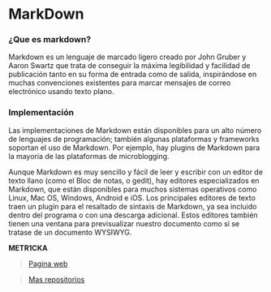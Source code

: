 # MarkDown

### ¿Que es markdown?

Markdown es un lenguaje de marcado ligero creado por John Gruber y Aaron Swartz que trata de conseguir la máxima legibilidad y facilidad de publicación tanto en su forma de entrada como de salida, inspirándose en muchas convenciones existentes para marcar mensajes de correo electrónico usando texto plano.

### Implementación

Las implementaciones de Markdown están disponibles para un alto número de lenguajes de programación; también algunas plataformas y frameworks soportan el uso de Markdown. Por ejemplo, hay plugins de Markdown para la mayoría de las plataformas de microblogging.

Aunque Markdown es muy sencillo y fácil de leer y escribir con un editor de texto llano (como el Bloc de notas, o gedit), hay editores especializados en Markdown, que están disponibles para muchos sistemas operativos como Linux, Mac OS, Windows, Android e iOS. Los principales editores de texto traen un plugin para el resaltado de sintaxis de Markdown, ya sea incluido dentro del programa o con una descarga adicional. Estos editores también tienen una ventana para previsualizar nuestro documento como si se tratase de un documento WYSIWYG.

**METR1CKA**

> [Pagina web](https://metr1cka.github.io "Visitanos")

> [Mas repositorios](https://github.com/METR1CKA "Mi perfil")


